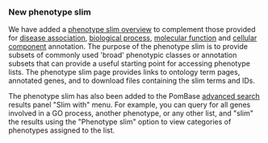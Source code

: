 ### New phenotype slim
<!-- pombase_flags: frontpage -->
<!-- newsfeed_thumbnail: pombase-logo-32x32px.png -->

We have added a [phenotype slim overview](/browse-curation/fypo-slim)
to complement those provided
for [disease association](/browse-curation/disease-slim),
[biological process](/browse-curation/fission-yeast-go-slim-terms),
[molecular function](/browse-curation/fission-yeast-mf-go-slim-terms)
and [cellular component](/browse-curation/fission-yeast-cc-go-slim-terms) annotation.
The purpose of the phenotype slim is to provide
subsets of commonly used 'broad' phenotypic classes or annotation
subsets that can provide a useful starting point for accessing
phenotype lists.  The phenotype slim page provides links to ontology
term pages, annotated genes, and to download files containing the slim
terms and IDs.

The phenotype slim has also been
added to the PomBase [advanced search](/query)
results panel "Slim with" menu.  For example, you can query
for all genes involved in a GO process, another phenotype, or any
other list, and "slim" the results using the "Phenotype slim" option
to view categories of phenotypes assigned to the list.
